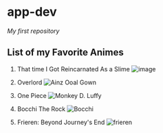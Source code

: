 # app-dev
 *My first repository*

## **List of my Favorite Animes**
1. That time I Got Reincarnated As a Slime
   ![image](https://github.com/user-attachments/assets/ee6c050e-1602-4be5-90dc-5d468ecc2a0d)

2. Overlord
   ![Ainz Ooal Gown](https://i.pinimg.com/736x/64/0d/39/640d398f01d0b6a62ed81d177292300d.jpg)
3. One Piece
   ![Monkey D. Luffy](https://i.pinimg.com/736x/b1/71/b6/b171b6b2f119b8d319a78000b26c4a74.jpg)
4. Bocchi The Rock
   ![Bocchi](https://i.pinimg.com/736x/75/ab/7f/75ab7facdc8d9696a768cfcb1eb2c076.jpg)
5. Frieren: Beyond Journey's End
   ![frieren](https://i.pinimg.com/736x/63/92/24/639224f094deff2ebf9cd261fba24004.jpg)







